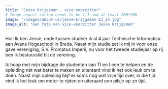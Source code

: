```yaml
---
title: "Jesse Krijgsman - vice-voorzitter"
# Image aspect ration needs to be 1:1 and at least 200*200
image: "/images/about-us/jesse-krijgsman-23_24.jpg"
image_alt: "Een foto van vice-voorzitter Jesse Krijgsman"
---
```

Hoi! Ik ben Jesse, ondertussen studeer ik al 4 jaar Technische Informatica aan Avans Hogeschool in Breda. Naast mijn studie zet ik mij in voor onze gave vereniging, S.V. Promptus Imperii, nu voor het tweede studiejaar op rij ben ik bestuurslid bij de verening.

Ik hoop met mijn bijdrage de studenten van TI en I een te helpen en de opleiding nét wat beter te maken en uiteraard vind ik het ook leuk om te doen. Naast mijn opleiding blijf er soms nog wat vrije tijd over, in die tijd vind ik het leuk om motor te rijden en uiteraard een pilsje op zn tijd.